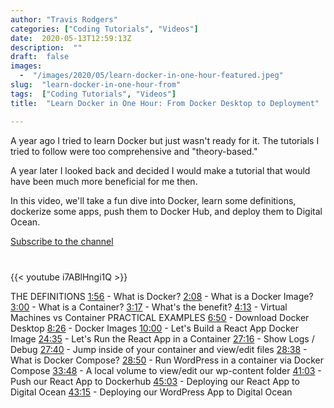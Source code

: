 ```yaml
---
author: "Travis Rodgers"
categories: ["Coding Tutorials", "Videos"]
date:  2020-05-13T12:59:13Z
description:  ""
draft:  false
images: 
  -  "/images/2020/05/learn-docker-in-one-hour-featured.jpeg"
slug:  "learn-docker-in-one-hour-from"
tags:  ["Coding Tutorials", "Videos"]
title:  "Learn Docker in One Hour: From Docker Desktop to Deployment"

---
```



<div class="lead-paragraph"><span class="dropcap">A</span> year ago I tried to learn Docker but just wasn't ready for it. The tutorials I tried to follow were too comprehensive and "theory-based."</div>

A year later I looked back and decided I would make a tutorial that would have been much more beneficial for me then.

In this video, we'll take a fun dive into Docker, learn some definitions, dockerize some apps, push them to Docker Hub, and deploy them to Digital Ocean.

<div class="textcenter" style="margin-bottom: 40px;">
  <a class="button" href="https://youtube.com/c/travismedia?sub_confirmation=1"
    >Subscribe to the channel</a
  >
</div>

{{< youtube i7ABlHngi1Q >}}

THE DEFINITIONS [1:56](https://www.youtube.com/watch?v=i7ABlHngi1Q&t=116s) - What is Docker? [2:08](https://www.youtube.com/watch?v=i7ABlHngi1Q&t=128s) - What is a Docker Image? [3:00](https://www.youtube.com/watch?v=i7ABlHngi1Q&t=180s) - What is a Container? [3:17](https://www.youtube.com/watch?v=i7ABlHngi1Q&t=197s) - What's the benefit? [4:13](https://www.youtube.com/watch?v=i7ABlHngi1Q&t=253s) - Virtual Machines vs Container PRACTICAL EXAMPLES [6:50](https://www.youtube.com/watch?v=i7ABlHngi1Q&t=410s) - Download Docker Desktop [8:26](https://www.youtube.com/watch?v=i7ABlHngi1Q&t=506s) - Docker Images [10:00](https://www.youtube.com/watch?v=i7ABlHngi1Q&t=600s) - Let's Build a React App Docker Image [24:35](https://www.youtube.com/watch?v=i7ABlHngi1Q&t=1475s) - Let's Run the React App in a Container [27:16](https://www.youtube.com/watch?v=i7ABlHngi1Q&t=1636s) - Show Logs / Debug [27:40](https://www.youtube.com/watch?v=i7ABlHngi1Q&t=1660s) - Jump inside of your container and view/edit files [28:38](https://www.youtube.com/watch?v=i7ABlHngi1Q&t=1718s) - What is Docker Compose? [28:50](https://www.youtube.com/watch?v=i7ABlHngi1Q&t=1730s) - Run WordPress in a container via Docker Compose [33:48](https://www.youtube.com/watch?v=i7ABlHngi1Q&t=2028s) - A local volume to view/edit our wp-content folder [41:03](https://www.youtube.com/watch?v=i7ABlHngi1Q&t=2463s) - Push our React App to Dockerhub [45:03](https://www.youtube.com/watch?v=i7ABlHngi1Q&t=2703s) - Deploying our React App to Digital Ocean [43:15](https://www.youtube.com/watch?v=i7ABlHngi1Q&t=2595s) - Deploying our WordPress App to Digital Ocean

